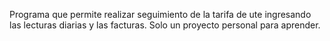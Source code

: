 Programa que permite realizar seguimiento de la tarifa de ute ingresando las lecturas diarias y las facturas.
Solo un proyecto personal para aprender.
